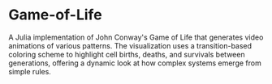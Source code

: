 # Game-of-Life
A Julia implementation of John Conway's Game of Life that generates video animations of various patterns. The visualization uses a transition-based coloring scheme to highlight cell births, deaths, and survivals between generations, offering a dynamic look at how complex systems emerge from simple rules.
